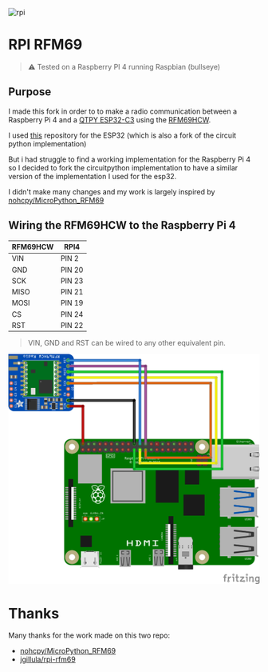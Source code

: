 ![rpi](https://upload.wikimedia.org/wikipedia/fr/thumb/3/3b/Raspberry_Pi_logo.svg/190px-Raspberry_Pi_logo.svg.png)

# RPI RFM69

> ⚠️ Tested on a Raspberry PI 4 running Raspbian (bullseye)

## Purpose

I made this fork in order to to make a radio communication between a Raspberry Pi 4 and a [QTPY ESP32-C3](https://www.adafruit.com/product/5405) using the [RFM69HCW](https://www.adafruit.com/product/3071).

I used [this](https://github.com/nohcpy/MicroPython_RFM69) repository for the ESP32 (which is also a fork of the circuit python implementation)

But i had struggle to find a working implementation for the Raspberry Pi 4 so I decided to fork the circuitpython implementation to have a similar version of the implementation I used for the esp32.

I didn't make many changes and my work is largely inspired by [nohcpy/MicroPython_RFM69](https://github.com/nohcpy/MicroPython_RFM69)

## Wiring the  RFM69HCW to the Raspberry Pi 4

| RFM69HCW | RPI4   |
|----------| ------ |
| VIN      | PIN 2  |
| GND      | PIN 20 |
| SCK      | PIN 23 |
| MISO     | PIN 21 |
| MOSI     | PIN 19 |
| CS       | PIN 24 |
| RST      | PIN 22 |


> VIN, GND and RST can be wired to any other equivalent pin.


![](assets/wiring.png)

# Thanks 

Many thanks for the work made on this two repo:
* [nohcpy/MicroPython_RFM69](https://github.com/nohcpy/MicroPython_RFM69)
* [jgillula/rpi-rfm69](https://github.com/jgillula/rpi-rfm69)